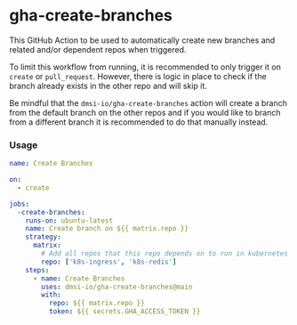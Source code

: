 # gha-create-branches

This GitHub Action to be used to automatically create new branches and related and/or dependent repos when triggered.

To limit this workflow from running, it is recommended to only trigger it on `create` or `pull_request`. However, there is logic in place to check if the branch already exists in the other repo and will skip it.

Be mindful that the `dmsi-io/gha-create-branches` action will create a branch from the default branch on the other repos and if you would like to branch from a different branch it is recommended to do that manually instead.

### Usage

```yaml
name: Create Branches

on:
  - create

jobs:
  -create-branches:
    runs-on: ubuntu-latest
    name: Create branch on ${{ matrix.repo }}
    strategy:
      matrix:
        # Add all repos that this repo depends on to run in kubernetes
        repo: ['k8s-ingress', 'k8s-redis']
    steps:
      - name: Create Branches
        uses: dmsi-io/gha-create-branches@main
        with:
          repo: ${{ matrix.repo }}
          token: ${{ secrets.GHA_ACCESS_TOKEN }}
```

